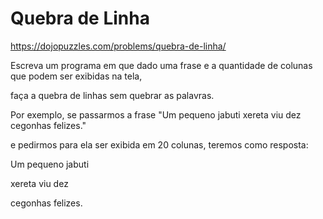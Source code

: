
# Quebra de Linha

https://dojopuzzles.com/problems/quebra-de-linha/


Escreva um programa em que dado uma frase e a quantidade de colunas que podem ser exibidas na tela, 

faça a quebra de linhas sem quebrar as palavras.

Por exemplo, se passarmos a frase "Um pequeno jabuti xereta viu dez cegonhas felizes." 

e pedirmos para ela ser exibida em 20 colunas, teremos como resposta:

Um pequeno jabuti

xereta viu dez

cegonhas felizes.





